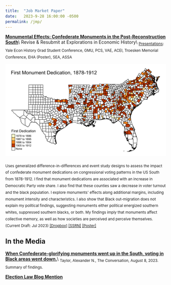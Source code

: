 ```yaml
---
title:  "Job Market Paper"
date:   2023-9-28 16:00:00 -0500
permalink: /jmp/
---
```


**[Monumental Effects: Confederate Monuments in the Post-Reconstruction South](https://ssrn.com/abstract=4451402)**\\
Revise & Resubmit at Explorations in Economic History\\
<sub><ins>Presentations</ins>: Yale Econ History Grad Student Conference, GMU, PCS, VAE, ACEI, Troesken Memorial Conference, EHA (Poster), SEA, ASSA</sub>

![First Monument Dedication, 1878-1912](/assets/images/mon_yrded_map_4-14-23.png "First Monument Dedication, 1878-1912")

<sub>Uses generalized difference-in-differences and event study designs to assess the impact of confederate monument dedications on congressional voting patterns in the US South from 1878-1912. I find that monument dedications are associated with an increase in Democratic Party vote share. I also find that these counties saw a decrease in voter turnout and the black population. I explore monuments' effects along additional margins, including monument intensity and characteristics. I also show that Black out-migration does not explain my political findings, suggesting monuments either political energized southern whites, suppressed southern blacks, or both. My findings imply that monuments affect collective memory, as well as how societies are perceived and perceive themselves. (Current Draft: Jul 2023) [\[Dropbox\]](https://www.dropbox.com/s/g1qshyoslzgxb1o/monuments_current.pdf?dl=0) [\[SSRN\]](https://ssrn.com/abstract=4451402) [\[Poster\]](https://alexntaylor.github.io/assets/documents/monuments_poster_EHA_8-23-23.pdf)</sub>

## In the Media

**[When Confederate-glorifying monuments went up in the South, voting in Black areas went down.](https://theconversation.com/when-confederate-glorifying-monuments-went-up-in-the-south-voting-in-black-areas-went-down-208275)**\\
<sub>Taylor, Alexander N., The Conversation, August 8, 2023. Summary of findings.</sub>

**[Election Law Blog Mention](https://electionlawblog.org/?p=136948)**